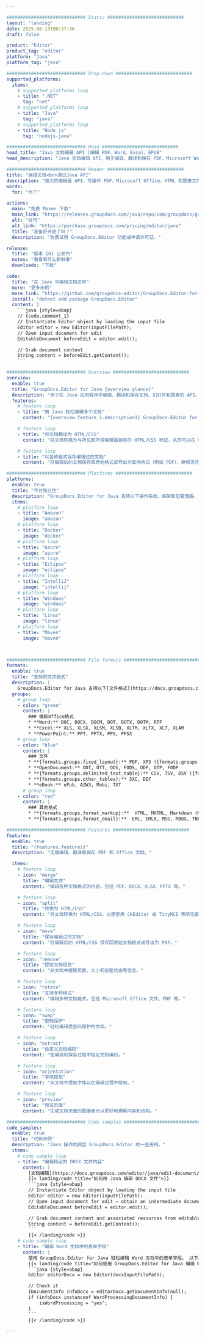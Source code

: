 ```yaml
---

############################# Static ############################
layout: "landing"
date: 2025-06-13T00:37:36
draft: false

product: "Editor"
product_tag: "editor"
platform: "Java"
platform_tag: "java"

############################# Drop-down ############################
supported_platforms:
  items:
    # supported_platforms loop
    - title: ".NET"
      tag: "net"
    # supported_platforms loop
    - title: "Java"
      tag: "java"
    # supported_platforms loop
    - title: "Node.js"
      tag: "nodejs-java"

############################# Head ############################
head_title: "Java 文档编辑 API |编辑 PDF、Word、Excel、EPUB"
head_description: "Java 文档编辑 API，用于编辑、翻译和保存 PDF、Microsoft Word、Excel、演示文稿、Visio 和图像格式的文档页面。"

############################# Header ############################
title: "编辑文档<br>通过Java API"
description: "强大的编辑器 API，可操作 PDF、Microsoft Office、HTML 和图像文件。"
words:
  for: "为了"

actions:
  main: "免费 Maven 下载"
  main_link: "https://releases.groupdocs.com/java/repo/com/groupdocs/groupdocs-editor/"
  alt: "许可"
  alt_link: "https://purchase.groupdocs.com/pricing/editor/java"
  title: "准备好开始了吗？"
  description: "免费试用 GroupDocs.Editor 功能或申请许可证。"

release:
  title: "版本 {0} 已发布"
  notes: "看看有什么新鲜事"
  downloads: "下载"

code:
  title: "在 Java 中编辑文档文件"
  more: "更多示例"
  more_link: "https://github.com/groupdocs-editor/GroupDocs.Editor-for-Java"
  install: "dotnet add package GroupDocs.Editor"
  content: |
    ```java {style=abap}   
    // {code.comment_1}
    // Instantiate Editor object by loading the input file
    Editor editor = new Editor(inputFilePath);
    // Open input document for edit
    EditableDocument beforeEdit = editor.edit();

    // Grab document content
    String content = beforeEdit.getContent();
    ```

############################# Overview ############################
overview:
  enable: true
  title: "GroupDocs.Editor for Java {overview.glance}"
  description: "用于在 Java 应用程序中编辑、翻译和保存文档、幻灯片和图表的 API。"
  features:
    # feature loop
    - title: "用 Java 轻松编辑多个文档"
      content: "{overview.feature_1.description1} GroupDocs.Editor for Java {overview.feature_1.description2}"

    # feature loop
    - title: "将文档翻译为 HTML/CSS"
      content: "将文档转换为与所见即所得编辑器兼容的 HTML/CSS 标记，从而可以在 Web 环境中轻松高效地编辑文档。"

    # feature loop
    - title: "以各种格式保存编辑过的文档"
      content: "将编辑后的文档保存回原始格式或导出为其他格式（例如 PDF），确保灵活性和兼容性。"

############################# Platforms ############################
platforms:
  enable: true
  title: "平台独立性"
  description: "GroupDocs.Editor for Java 支持以下操作系统、框架和包管理器。"
  items:
    # platform loop
    - title: "Amazon"
      image: "amazon"
    # platform loop
    - title: "Docker"
      image: "docker"
    # platform loop
    - title: "Azure"
      image: "azure"
    # platform loop
    - title: "Eclipse"
      image: "eclipse"
    # platform loop
    - title: "IntelliJ"
      image: "intellij"
    # platform loop
    - title: "Windows"
      image: "windows"
    # platform loop
    - title: "Linux"
      image: "linux"
    # platform loop
    - title: "Maven"
      image: "maven"



############################# File formats ############################
formats:
  enable: true
  title: "支持的文件格式"
  description: |
    GroupDocs.Editor for Java 支持以下[文件格式](https://docs.groupdocs.com/editor/java/supported-document-formats/) 的操作。 ([{formats.full_list}](https://docs.groupdocs.com/editor/net/supported-document-formats/)).
  groups:
    # group loop
    - color: "green"
      content: |
        ### 微软Office格式
        * **Word:** DOC, DOCX, DOCM, DOT, DOTX, DOTM, RTF
        * **Excel:** XLS, XLSX, XLSM, XLSB, XLTM, XLTX, XLT, XLAM
        * **PowerPoint:** PPT, PPTX, PPS, PPSX
    # group loop
    - color: "blue"
      content: |
        ### 文件
        * **{formats.groups.fixed_layout}:** PDF, XPS ({formats.groups.export_only})
        * **OpenDocument:** ODT, OTT, ODS, FODS, ODP, OTP, FODP
        * **{formats.groups.delimited_text_table}:** CSV, TSV, DSV ({formats.groups.arbitrary_separator})
        * **{formats.groups.other_tables}:** SXC, DIF
        * **eBook:** ePub, AZW3, Mobi, TXT
      # group loop
    - color: "red"
      content: |
        ### 其他格式
        * **{formats.groups.format_markup}:**  HTML, MHTML, Markdown (MD), XML, CHM, JSON
        * **{formats.groups.format_email}:**  EML, EMLX, MSG, MBOX, TNEF, MHT, PST, OFT, OST, VCF, ICS

############################# Features ############################
features:
  enable: true
  title: "{features.features}"
  description: "无缝编辑、翻译和保存 PDF 和 Office 文档。"

  items:
    # feature loop
    - icon: "merge"
      title: "编辑文件"
      content: "编辑各种文档格式的内容，包括 PDF、DOCX、XLSX、PPTX 等。"

    # feature loop
    - icon: "split"
      title: "转换为 HTML/CSS"
      content: "将文档转换为 HTML/CSS，以便使用 CKEditor 或 TinyMCE 等所见即所得编辑器轻松编辑。"

    # feature loop
    - icon: "move"
      title: "保存编辑过的文档"
      content: "将编辑后的 ​​HTML/CSS 保存回原始文档格式或导出为 PDF。"

    # feature loop
    - icon: "remove"
      title: "提取文档信息"
      content: "从文档中提取页数、大小和加密状态等信息。"

    # feature loop
    - icon: "rotate"
      title: "支持多种格式"
      content: "编辑多种文档格式，包括 Microsoft Office 文件、PDF 等。"

    # feature loop
    - icon: "swap"
      title: "密码保护"
      content: "轻松编辑受密码保护的文档。"

    # feature loop
    - icon: "extract"
      title: "自定义文档编码"
      content: "在编辑和保存过程中指定文档编码。"

    # feature loop
    - icon: "orientation"
      title: "字体提取"
      content: "从文档中提取字体以在编辑过程中使用。"

    # feature loop
    - icon: "preview"
      title: "预览页面"
      content: "生成文档页面的图像表示以更好地理解内容和结构。"

############################# Code samples ############################
code_samples:
  enable: true
  title: "代码示例"
  description: "Java 操作的典型 GroupDocs.Editor 的一些用例。"
  items:
    # code sample loop
    - title: "编辑特定的 DOCX 文件内容"
      content: |
        [文档编辑](https://docs.groupdocs.com/editor/java/edit-document/) 功能允许您加载、编辑和保存 DOCX 文件。 下面是如何使用 Java 实现文档编辑的示例：
        {{< landing/code title="如何用 Java 编辑 DOCX 文件">}}
        ```java {style=abap}   
        // Instantiate Editor object by loading the input file
        Editor editor = new Editor(inputFilePath);
        // Open input document for edit — obtain an intermediate document, that can be edited
        EditableDocument beforeEdit = editor.edit();

        // Grab document content and associated resources from editable document
        String content = beforeEdit.getContent();
        ```
        {{< /landing/code >}}
    # code sample loop
    - title: "编辑 Word 文档中的表单字段"
      content: |
        使用 GroupDocs.Editor for Java 轻松编辑 Word 文档中的表单字段。 以下是使用 Java 编辑 Word 文档中的表单字段的方法：
        {{< landing/code title="如何使用 GroupDocs.Editor for Java 编辑 Word 文档中的表单字段">}}
        ```java {style=abap}   
        Editor editorDocx = new Editor(docxInputFilePath);

        // Check it
        IDocumentInfo infoDocx = editorDocx.getDocumentInfo(null);
        if (infoDocx instanceof WordProcessingDocumentInfo) {
            isWordProcessing = "yes";
        }
        ```
        {{< /landing/code >}}

---
```

